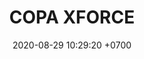 ---
layout: CXF
permalink: /copa-xforce
categories: logos
date: 2020-08-29 10:29:20 +0700
title: COPA XFORCE
cxf: COPA XFORCE
# 4TOS DE FINAL
#LLAVE1
cxff1: 9 DE JULIO
cxf1: JNS
rll1: 2
rll8: 0
cxf8: TSF
#LLAVE2
cxff2: 8 DE JULIO
cxf4: SKZ
rll4: 0
rll5: 2
cxf5: P1
#LLAVE3
cxff3: 8 DE JULIO
cxf3: LB
rll3: 0
rll6: 2
cxf6: SSI
#LLAVE4
cxff4: 9 DE JULIO
cxf2: NS
rll2: 2
rll7: 1
cxf7: SPC
# SEMIFINALES
#LLAVE5
cxff5: 10 DE JULIO
cxf9: JNS #CXF1-18
rll9:
rll10: 
cxf10: P1 #CXF4-45
#LLAVE6
cxff6: 10 DE JULIO
cxf11: SSI #CXF3-36
rll11:
rll12: 
cxf12: NS #CXF2-27
# GRAN FINAL
#LLAVE7
cxff7: 10 DE JULIO
cxf13: TBD
rll13:
rll14: 
cxf14: TBD
---